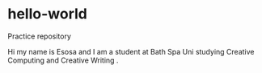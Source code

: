 # hello-world
Practice repository 

Hi my name is Esosa and I am a student at Bath Spa Uni studying Creative Computing and Creative Writing .
